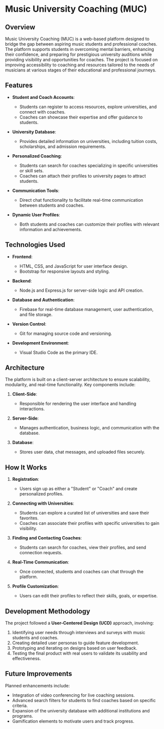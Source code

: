 # Music University Coaching (MUC)

## Overview

Music University Coaching (MUC) is a web-based platform designed to bridge the gap between aspiring music students and professional coaches. The platform supports students in overcoming mental barriers, enhancing their confidence, and preparing for prestigious university auditions while providing visibility and opportunities for coaches. The project is focused on improving accessibility to coaching and resources tailored to the needs of musicians at various stages of their educational and professional journeys.

## Features

- **Student and Coach Accounts**:
  - Students can register to access resources, explore universities, and connect with coaches.
  - Coaches can showcase their expertise and offer guidance to students.

- **University Database**:
  - Provides detailed information on universities, including tuition costs, scholarships, and admission requirements.

- **Personalized Coaching**:
  - Students can search for coaches specializing in specific universities or skill sets.
  - Coaches can attach their profiles to university pages to attract students.

- **Communication Tools**:
  - Direct chat functionality to facilitate real-time communication between students and coaches.

- **Dynamic User Profiles**:
  - Both students and coaches can customize their profiles with relevant information and achievements.

## Technologies Used

- **Frontend**:
  - HTML, CSS, and JavaScript for user interface design.
  - Bootstrap for responsive layouts and styling.

- **Backend**:
  - Node.js and Express.js for server-side logic and API creation.

- **Database and Authentication**:
  - Firebase for real-time database management, user authentication, and file storage.

- **Version Control**:
  - Git for managing source code and versioning.

- **Development Environment**:
  - Visual Studio Code as the primary IDE.

## Architecture

The platform is built on a client-server architecture to ensure scalability, modularity, and real-time functionality. Key components include:

1. **Client-Side**:
   - Responsible for rendering the user interface and handling interactions.

2. **Server-Side**:
   - Manages authentication, business logic, and communication with the database.

3. **Database**:
   - Stores user data, chat messages, and uploaded files securely.

## How It Works

1. **Registration**:
   - Users sign up as either a "Student" or "Coach" and create personalized profiles.

2. **Connecting with Universities**:
   - Students can explore a curated list of universities and save their favorites.
   - Coaches can associate their profiles with specific universities to gain visibility.

3. **Finding and Contacting Coaches**:
   - Students can search for coaches, view their profiles, and send connection requests.

4. **Real-Time Communication**:
   - Once connected, students and coaches can chat through the platform.

5. **Profile Customization**:
   - Users can edit their profiles to reflect their skills, goals, or expertise.

## Development Methodology

The project followed a **User-Centered Design (UCD)** approach, involving:

1. Identifying user needs through interviews and surveys with music students and coaches.
2. Creating detailed user personas to guide feature development.
3. Prototyping and iterating on designs based on user feedback.
4. Testing the final product with real users to validate its usability and effectiveness.

## Future Improvements

Planned enhancements include:

- Integration of video conferencing for live coaching sessions.
- Advanced search filters for students to find coaches based on specific criteria.
- Expansion of the university database with additional institutions and programs.
- Gamification elements to motivate users and track progress.
